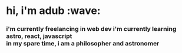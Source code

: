 <h1> hi, i'm adub :wave: </h1>
<h3>
i'm currently freelancing in web dev</h3?
<br>
i'm currently learning astro, react, javascript
<br>
in my spare time, i am a philosopher and astronomer
</h3>
